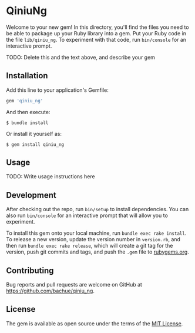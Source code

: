 # QiniuNg

Welcome to your new gem! In this directory, you'll find the files you need to be able to package up your Ruby library into a gem. Put your Ruby code in the file `lib/qiniu_ng`. To experiment with that code, run `bin/console` for an interactive prompt.

TODO: Delete this and the text above, and describe your gem

## Installation

Add this line to your application's Gemfile:

```ruby
gem 'qiniu_ng'
```

And then execute:

    $ bundle install

Or install it yourself as:

    $ gem install qiniu_ng

## Usage

TODO: Write usage instructions here

## Development

After checking out the repo, run `bin/setup` to install dependencies. You can also run `bin/console` for an interactive prompt that will allow you to experiment.

To install this gem onto your local machine, run `bundle exec rake install`. To release a new version, update the version number in `version.rb`, and then run `bundle exec rake release`, which will create a git tag for the version, push git commits and tags, and push the `.gem` file to [rubygems.org](https://rubygems.org).

## Contributing

Bug reports and pull requests are welcome on GitHub at https://github.com/bachue/qiniu_ng.


## License

The gem is available as open source under the terms of the [MIT License](https://opensource.org/licenses/MIT).
